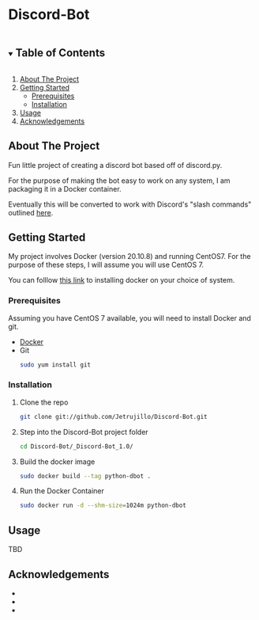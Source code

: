 # Discord-Bot

<!-- TABLE OF CONTENTS -->
<details open="open">
  <summary><h2 style="display: inline-block">Table of Contents</h2></summary>
  <ol>
    <li>
      <a href="#about-the-project">About The Project</a>
    </li>
    <li>
      <a href="#getting-started">Getting Started</a>
      <ul>
        <li><a href="#prerequisites">Prerequisites</a></li>
        <li><a href="#installation">Installation</a></li>
      </ul>
    </li>
    <li><a href="#usage">Usage</a></li>
    <li><a href="#acknowledgements">Acknowledgements</a></li>
  </ol>
</details>



<!-- ABOUT THE PROJECT -->
## About The Project

Fun little project of creating a discord bot based off of discord.py.

For the purpose of making the bot easy to work on any system, I am packaging it in a Docker container.

Eventually this will be converted to work with Discord's "slash commands" outlined [here](https://blog.discord.com/slash-commands-are-here-8db0a385d9e6).


<!-- GETTING STARTED -->
## Getting Started

My project involves Docker (version 20.10.8) and running CentOS7. For the purpose of these steps, I will assume you will use CentOS 7.

You can folllow [this link](https://docs.docker.com/engine/install/) to installing docker on your choice of system.

### Prerequisites

  Assuming you have CentOS 7 available, you will need to install Docker and git.
  
* [Docker](https://docs.docker.com/engine/install/centos/)
* Git
   ```sh
   sudo yum install git
   ```
  

### Installation

1. Clone the repo
   ```sh
   git clone git://github.com/Jetrujillo/Discord-Bot.git
   ```
2. Step into the Discord-Bot project folder
   ```sh
   cd Discord-Bot/_Discord-Bot_1.0/
   ```
3. Build the docker image
   ```sh
   sudo docker build --tag python-dbot .
   ```
4. Run the Docker Container
   ```sh
   sudo docker run -d --shm-size=1024m python-dbot
   ```


<!-- USAGE EXAMPLES -->
## Usage

TBD


<!-- ACKNOWLEDGEMENTS -->
## Acknowledgements

* []()
* []()
* []()
